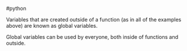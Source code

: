 #python

Variables that are created outside of a function (as in all of the examples above) are known as global variables.

Global variables can be used by everyone, both inside of functions and outside.